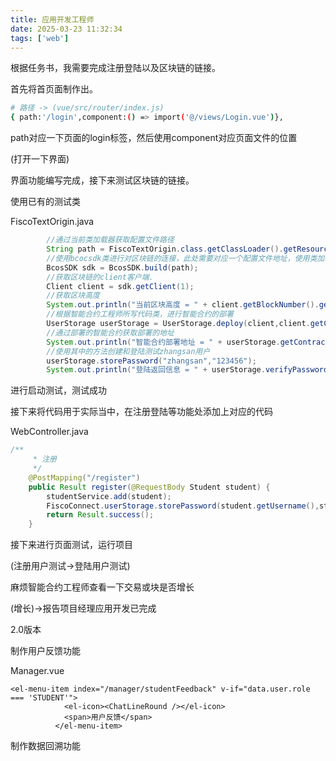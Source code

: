```yaml
---
title: 应用开发工程师
date: 2025-03-23 11:32:34
tags: ['web']
---
```


根据任务书，我需要完成注册登陆以及区块链的链接。

首先将首页面制作出。

```sh
# 路径 -> (vue/src/router/index.js)
{ path:'/login',component:() => import('@/views/Login.vue')},
```

path对应一下页面的login标签，然后使用component对应页面文件的位置

(打开一下界面)

界面功能编写完成，接下来测试区块链的链接。

使用已有的测试类

FiscoTextOrigin.java

```java
		//通过当前类加载器获取配置文件路径
		String path = FiscoTextOrigin.class.getClassLoader().getResource("config-fisco.toml").getPath();
        //使用bcocsdk类进行对区块链的连接，此处需要对应一个配置文件地址，使用类加载器获取加载位置
        BcosSDK sdk = BcosSDK.build(path);
        //获取区块链的client客户端.
        Client client = sdk.getClient(1);
        //获取区块高度
        System.out.println("当前区块高度 = " + client.getBlockNumber().getBlockNumber());
        //根据智能合约工程师所写代码类，进行智能合约的部署
        UserStorage userStorage = UserStorage.deploy(client,client.getCryptoSuite().getCryptoKeyPair());
        //通过部署的智能合约获取部署的地址
        System.out.println("智能合约部署地址 = " + userStorage.getContractAddress());
        //使用其中的方法创建和登陆测试zhangsan用户
        userStorage.storePassword("zhangsan","123456");
        System.out.println("登陆返回信息 = " + userStorage.verifyPassword("zhangsan", "123456"));
```

进行启动测试，测试成功

接下来将代码用于实际当中，在注册登陆等功能处添加上对应的代码

WebController.java

```java
/**
     * 注册
     */
    @PostMapping("/register")
    public Result register(@RequestBody Student student) {
        studentService.add(student);
        FiscoConnect.userStorage.storePassword(student.getUsername(),student.getPassword()); //只写这一条就可以了
        return Result.success();
    }
```

接下来进行页面测试，运行项目

(注册用户测试->登陆用户测试)

麻烦智能合约工程师查看一下交易或块是否增长

(增长)->报告项目经理应用开发已完成



2.0版本

制作用户反馈功能

Manager.vue

```vue
<el-menu-item index="/manager/studentFeedback" v-if="data.user.role === 'STUDENT'">
            <el-icon><ChatLineRound /></el-icon>
            <span>用户反馈</span>
          </el-menu-item>
```

制作数据回溯功能
